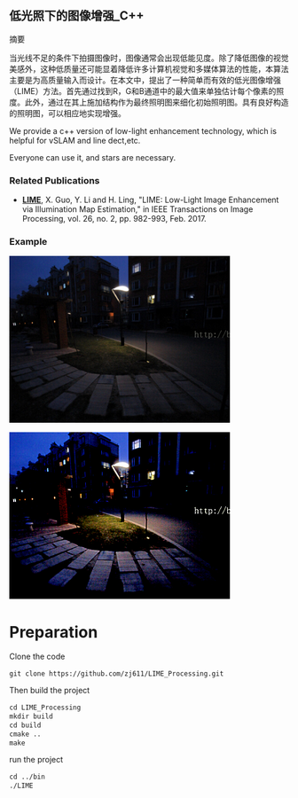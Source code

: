 ## 低光照下的图像增强_C++
摘要

当光线不足的条件下拍摄图像时，图像通常会出现低能见度。除了降低图像的视觉美感外，这种低质量还可能显着降低许多计算机视觉和多媒体算法的性能，本算法主要是为高质量输入而设计。在本文中，提出了一种简单而有效的低光图像增强（LIME）方法。首先通过找到R，G和B通道中的最大值来单独估计每个像素的照度。此外，通过在其上施加结构作为最终照明图来细化初始照明图。具有良好构造的照明图，可以相应地实现增强。

We provide a c++ version of low-light enhancement technology, which is helpful for vSLAM and line dect,etc.

Everyone can use it, and stars are necessary.

### Related Publications

* **[LIME](https://ieeexplore.ieee.org/document/7782813/)**, X. Guo, Y. Li and H. Ling, "LIME: Low-Light Image Enhancement via Illumination Map Estimation," in IEEE Transactions on Image Processing, vol. 26, no. 2, pp. 982-993, Feb. 2017.


### Example
![](test/data/3.png)  

![](test/data/3_lime.png)

# Preparation
Clone the code
```
git clone https://github.com/zj611/LIME_Processing.git
```
Then build the project 
```
cd LIME_Processing
mkdir build 
cd build 
cmake ..
make
```
run the project 
```
cd ../bin
./LIME
```

